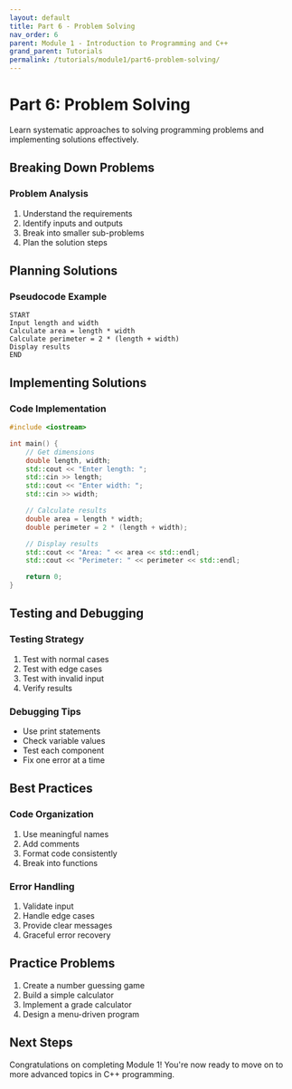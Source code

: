```yaml
---
layout: default
title: Part 6 - Problem Solving
nav_order: 6
parent: Module 1 - Introduction to Programming and C++
grand_parent: Tutorials
permalink: /tutorials/module1/part6-problem-solving/
---
```


# Part 6: Problem Solving

Learn systematic approaches to solving programming problems and implementing solutions effectively.

## Breaking Down Problems

### Problem Analysis
1. Understand the requirements
2. Identify inputs and outputs
3. Break into smaller sub-problems
4. Plan the solution steps

## Planning Solutions

### Pseudocode Example
```
START
Input length and width
Calculate area = length * width
Calculate perimeter = 2 * (length + width)
Display results
END
```

## Implementing Solutions

### Code Implementation
```cpp
#include <iostream>

int main() {
    // Get dimensions
    double length, width;
    std::cout << "Enter length: ";
    std::cin >> length;
    std::cout << "Enter width: ";
    std::cin >> width;

    // Calculate results
    double area = length * width;
    double perimeter = 2 * (length + width);

    // Display results
    std::cout << "Area: " << area << std::endl;
    std::cout << "Perimeter: " << perimeter << std::endl;

    return 0;
}
```

## Testing and Debugging

### Testing Strategy
1. Test with normal cases
2. Test with edge cases
3. Test with invalid input
4. Verify results

### Debugging Tips
- Use print statements
- Check variable values
- Test each component
- Fix one error at a time

## Best Practices

### Code Organization
1. Use meaningful names
2. Add comments
3. Format code consistently
4. Break into functions

### Error Handling
1. Validate input
2. Handle edge cases
3. Provide clear messages
4. Graceful error recovery

## Practice Problems

1. Create a number guessing game
2. Build a simple calculator
3. Implement a grade calculator
4. Design a menu-driven program

## Next Steps
Congratulations on completing Module 1! You're now ready to move on to more advanced topics in C++ programming.
